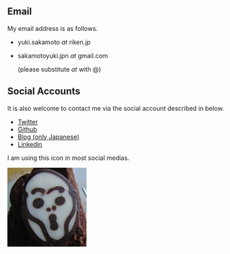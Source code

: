 
## Email

My email address is as follows.

-	yuki.sakamoto _at_ riken.jp	

-	sakamotoyuki.jpn _at_ gmail.com

	(please substitute _at_ with @)



## Social Accounts

It is also welcome to contact me via the social account described in below.

- [Twitter](https://twitter.com/swakamoto)
- [Github](https://github.com/YukiSakamoto)
- [Blog (only Japanese)](http://yukisakamoto.hatenablog.com)
- [Linkedin](https://www.linkedin.com/in/yuki-sakamoto)

I am using this icon in most social medias.

![scream](Profile_small.jpg)



